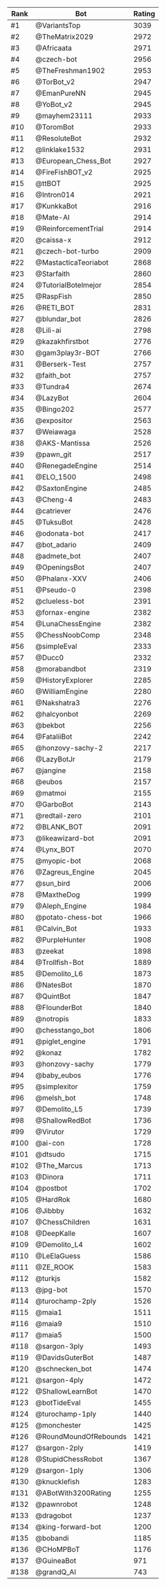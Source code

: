 Rank|Bot|Rating
---|---|---
#1|@VariantsTop|3039
#2|@TheMatrix2029|2972
#3|@Africaata|2971
#4|@czech-bot|2956
#5|@TheFreshman1902|2953
#6|@TorBot_v2|2947
#7|@EmanPureNN|2945
#8|@YoBot_v2|2945
#9|@mayhem23111|2933
#10|@ToromBot|2933
#11|@ResoluteBot|2932
#12|@linklake1532|2931
#13|@European_Chess_Bot|2927
#14|@FireFishBOT_v2|2925
#15|@ttBOT|2925
#16|@Intron014|2921
#17|@KunkkaBot|2916
#18|@Mate-AI|2914
#19|@ReinforcementTrial|2914
#20|@caissa-x|2912
#21|@czech-bot-turbo|2909
#22|@MastacticaTeoriabot|2868
#23|@Starfaith|2860
#24|@TutorialBotelmejor|2854
#25|@RaspFish|2850
#26|@RETI_BOT|2831
#27|@blundar_bot|2826
#28|@Lili-ai|2798
#29|@kazakhfirstbot|2776
#30|@gam3play3r-BOT|2766
#31|@Berserk-Test|2757
#32|@faith_bot|2757
#33|@Tundra4|2674
#34|@LazyBot|2604
#35|@Bingo202|2577
#36|@expositor|2563
#37|@Weiawaga|2528
#38|@AKS-Mantissa|2526
#39|@pawn_git|2517
#40|@RenegadeEngine|2514
#41|@ELO_1500|2498
#42|@SaxtonEngine|2485
#43|@Cheng-4|2483
#44|@catriever|2476
#45|@TuksuBot|2428
#46|@odonata-bot|2417
#47|@bot_adario|2409
#48|@admete_bot|2407
#49|@OpeningsBot|2407
#50|@Phalanx-XXV|2406
#51|@Pseudo-0|2398
#52|@clueless-bot|2391
#53|@fornax-engine|2382
#54|@LunaChessEngine|2382
#55|@ChessNoobComp|2348
#56|@simpleEval|2333
#57|@Ducc0|2332
#58|@morabandbot|2319
#59|@HistoryExplorer|2285
#60|@WilliamEngine|2280
#61|@Nakshatra3|2276
#62|@halcyonbot|2269
#63|@bekbot|2256
#64|@FataliiBot|2242
#65|@honzovy-sachy-2|2217
#66|@LazyBotJr|2179
#67|@jangine|2158
#68|@eubos|2157
#69|@matmoi|2155
#70|@GarboBot|2143
#71|@redtail-zero|2101
#72|@BLANK_BOT|2091
#73|@likeawizard-bot|2091
#74|@Lynx_BOT|2070
#75|@myopic-bot|2068
#76|@Zagreus_Engine|2045
#77|@sun_bird|2006
#78|@MaxtheDog|1999
#79|@Aleph_Engine|1984
#80|@potato-chess-bot|1966
#81|@Calvin_Bot|1933
#82|@PurpleHunter|1908
#83|@zeekat|1898
#84|@Trollfish-Bot|1889
#85|@Demolito_L6|1873
#86|@NatesBot|1870
#87|@QuintBot|1847
#88|@FlounderBot|1840
#89|@notropis|1833
#90|@chesstango_bot|1806
#91|@piglet_engine|1791
#92|@konaz|1782
#93|@honzovy-sachy|1779
#94|@baby_eubos|1776
#95|@simplexitor|1759
#96|@melsh_bot|1748
#97|@Demolito_L5|1739
#98|@ShallowRedBot|1736
#99|@Virutor|1729
#100|@ai-con|1728
#101|@dtsudo|1715
#102|@The_Marcus|1713
#103|@Dinora|1711
#104|@postbot|1702
#105|@HardRok|1680
#106|@Jibbby|1632
#107|@ChessChildren|1631
#108|@DeepKalle|1607
#109|@Demolito_L4|1602
#110|@LeElaGuess|1586
#111|@ZE_ROOK|1583
#112|@turkjs|1582
#113|@jpg-bot|1570
#114|@turochamp-2ply|1526
#115|@maia1|1511
#116|@maia9|1510
#117|@maia5|1500
#118|@sargon-3ply|1493
#119|@DavidsGuterBot|1487
#120|@schnecken_bot|1474
#121|@sargon-4ply|1472
#122|@ShallowLearnBot|1470
#123|@botTideEval|1455
#124|@turochamp-1ply|1440
#125|@monchester|1425
#126|@RoundMoundOfRebounds|1421
#127|@sargon-2ply|1419
#128|@StupidChessRobot|1367
#129|@sargon-1ply|1306
#130|@knucklefish|1283
#131|@ABotWith3200Rating|1255
#132|@pawnrobot|1248
#133|@dragobot|1237
#134|@king-forward-bot|1200
#135|@bobandi|1185
#136|@CHoMPBoT|1176
#137|@GuineaBot|971
#138|@grandQ_AI|743
